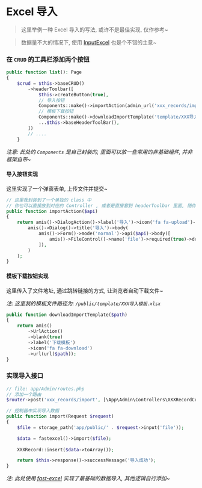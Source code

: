 # Excel 导入

> 这里举例一种 Excel 导入的写法, 或许不是最佳实现, 仅作参考~

> 数据量不大的情况下, 使用 [InputExcel](https://aisuda.bce.baidu.com/amis/zh-CN/components/form/input-excel) 也是个不错的主意~



### 在 `CRUD` 的工具栏添加两个按钮


```php
public function list(): Page
{
    $crud = $this->baseCRUD()
        ->headerToolbar([
            $this->createButton(true),
			// 导入按钮
            Components::make()->importAction(admin_url('xxx_records/import')),
            // 模板下载按钮
			Components::make()->downloadImportTemplate('template/XXX导入模板.xlsx'),
            ...$this->baseHeaderToolBar(),
        ])
		// ....
	}
```

_注意: 此处的 `Components` 是自己封装的, 里面可以放一些常用的非基础组件, 并非框架自带~_



#### 导入按钮实现

这里实现了一个弹窗表单, 上传文件并提交~

```php
// 这里我封装到了一个单独的 class 中
// 你也可以直接放到对应的 Controller , 或者是直接塞到 headerToolbar 里面, 随你高兴~
public function importAction($api)
{
    return amis()->DialogAction()->label('导入')->icon('fa fa-upload')->dialog(
        amis()->Dialog()->title('导入')->body(
            amis()->Form()->mode('normal')->api($api)->body([
                amis()->FileControl()->name('file')->required(true)->drag(true),
            ]),
        )
    );
}
```



#### 模板下载按钮实现

这里传入了文件地址, 通过跳转链接的方式, 让浏览者自动下载文件~

_注: 这里我的模板文件路径为: `/public/template/XXX导入模板.xlsx`_

```php
public function downloadImportTemplate($path)
{
    return amis()
        ->UrlAction()
        ->blank(true)
        ->label('下载模板')
        ->icon('fa fa-download')
        ->url(url($path));
}
```



### 实现导入接口

```php
// file: app/Admin/routes.php
// 添加一个路由
$router->post('xxx_records/import', [\App\Admin\Controllers\XXXRecordController::class, 'import']);
```

```php
// 控制器中实现导入数据
public function import(Request $request)
{
    $file = storage_path('app/public/' . $request->input('file'));

    $data = fastexcel()->import($file);
    
    XXXRecord::insert($data->toArray());

    return $this->response()->successMessage('导入成功');
}
```

_注: 此处使用 [fast-excel](https://github.com/rap2hpoutre/fast-excel) 实现了最基础的数据导入, 其他逻辑自行添加~_
